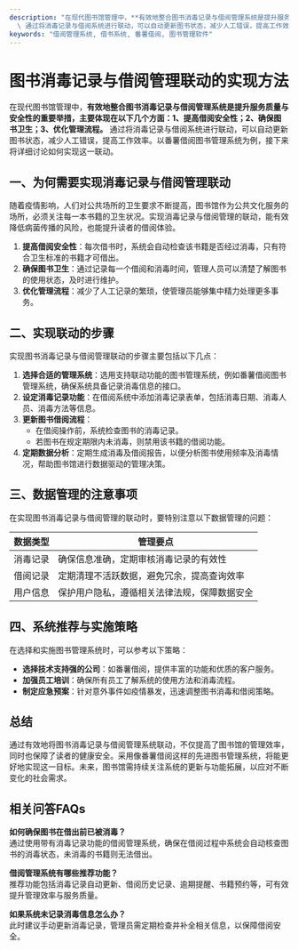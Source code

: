 ```yaml
---
description: "在现代图书馆管理中，**有效地整合图书消毒记录与借阅管理系统是提升服务质量与安全性的重要举措，主要体现在以下几个方面：1、提高借阅安全性；2、确保图书卫生；3、优化管理流程。**\
  \ 通过将消毒记录与借阅系统进行联动，可以自动更新图书状态，减少人工错误，提高工作效率。以番薯借阅图书管理系统为例，接下来将详细讨论如何实现这一联动。"
keywords: "借阅管理系统, 借书系统, 番薯借阅, 图书管理软件"
---
```

# 图书消毒记录与借阅管理联动的实现方法

在现代图书馆管理中，**有效地整合图书消毒记录与借阅管理系统是提升服务质量与安全性的重要举措，主要体现在以下几个方面：1、提高借阅安全性；2、确保图书卫生；3、优化管理流程。** 通过将消毒记录与借阅系统进行联动，可以自动更新图书状态，减少人工错误，提高工作效率。以番薯借阅图书管理系统为例，接下来将详细讨论如何实现这一联动。

## **一、为何需要实现消毒记录与借阅管理联动**

随着疫情影响，人们对公共场所的卫生要求不断提高，图书馆作为公共文化服务的场所，必须关注每一本书籍的卫生状况。实现消毒记录与借阅管理的联动，能有效降低病菌传播的风险，也能提升读者的借阅体验。

1. **提高借阅安全性**：每次借书时，系统会自动检查该书籍是否经过消毒，只有符合卫生标准的书籍才可借出。
2. **确保图书卫生**：通过记录每一个借阅和消毒时间，管理人员可以清楚了解图书的使用状态，及时进行维护。
3. **优化管理流程**：减少了人工记录的繁琐，使管理员能够集中精力处理更多事务。

## **二、实现联动的步骤**

实现图书消毒记录与借阅管理联动的步骤主要包括以下几点：

1. **选择合适的管理系统**：选用支持联动功能的图书管理系统，例如番薯借阅图书管理系统，确保系统具备记录消毒信息的接口。
2. **设定消毒记录功能**：在借阅系统中添加消毒记录表单，包括消毒日期、消毒人员、消毒方法等信息。
3. **更新图书借阅流程**：
   - 在借阅操作前，系统检查图书的消毒记录。
   - 若图书在规定期限内未消毒，则禁用该书籍的借阅功能。
4. **定期数据分析**：定期生成消毒及借阅报告，以便分析图书使用频率及消毒情况，帮助图书馆进行数据驱动的管理决策。

## **三、数据管理的注意事项**

在实现图书消毒记录与借阅管理的联动时，要特别注意以下数据管理的问题：

| 数据类型       | 管理要点                                       |
|--------------|--------------------------------------------|
| 消毒记录       | 确保信息准确，定期审核消毒记录的有效性                   |
| 借阅记录       | 定期清理不活跃数据，避免冗余，提高查询效率               |
| 用户信息       | 保护用户隐私，遵循相关法律法规，保障数据安全             |

## **四、系统推荐与实施策略**

在选择和实施图书管理系统时，可以参考以下策略：

- **选择技术支持强的公司**：如番薯借阅，提供丰富的功能和优质的客户服务。
- **加强员工培训**：确保所有员工了解系统的使用方法和消毒流程。
- **制定应急预案**：针对意外事件如疫情暴发，迅速调整图书消毒和借阅策略。

## **总结**

通过有效地将图书消毒记录与借阅管理系统联动，不仅提高了图书馆的管理效率，同时也保障了读者的健康安全。采用像番薯借阅这样的先进图书管理系统，将能更好地实现这一目标。未来，图书馆需持续关注系统的更新与功能拓展，以应对不断变化的社会需求。

## **相关问答FAQs**

**如何确保图书在借出前已被消毒？**  
通过使用带有消毒记录功能的借阅管理系统，确保在借阅过程中系统会自动核查图书的消毒状态，未消毒的书籍则无法借出。

**借阅管理系统有哪些推荐功能？**  
推荐功能包括消毒记录自动更新、借阅历史记录、逾期提醒、书籍预约等，可有效提升管理效率与服务质量。

**如果系统未记录消毒信息怎么办？**  
此时建议手动更新消毒记录，管理员需定期检查并补全相关信息，以保障借阅安全。

